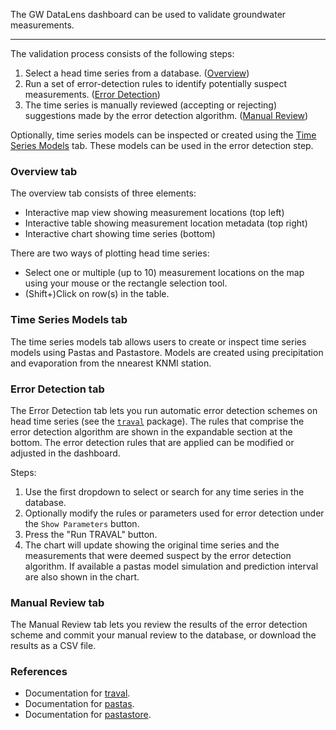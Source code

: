 The GW DataLens dashboard can be used to validate groundwater measurements.

---

The validation process consists of the following steps:

   1. Select a head time series from a database. ([Overview](#overview-tab))
   2. Run a set of error-detection rules to identify potentially suspect measurements. ([Error Detection](#error-detection-tab))
   3. The time series is manually reviewed (accepting or rejecting) suggestions made by the  error detection algorithm. ([Manual Review](#error-detection-tab))

Optionally, time series models can be inspected or created using the [Time Series Models](#time-series-models-tab) tab. These models can be used in the error detection step.

### Overview tab

The overview tab consists of three elements:

* Interactive map view showing measurement locations (top left)
* Interactive table showing measurement location metadata (top right)
* Interactive chart showing time series (bottom)

There are two ways of plotting head time series:

* Select one or multiple (up to 10) measurement locations on the map using your
     mouse or the rectangle selection tool.
* (Shift+)Click on row(s) in the table.

### Time Series Models tab

The time series models tab allows users to create or inspect time series models using
Pastas and Pastastore. Models are created using precipitation and evaporation from the
nnearest KNMI station.

### Error Detection tab

The Error Detection tab lets you run automatic error detection schemes on head time
series (see the [`traval`](https://traval.readthedocs.io) package). The rules that
comprise the error detection algorithm are shown in the expandable section at the
bottom. The error detection rules that are applied can be modified or adjusted in the
dashboard.

Steps:

   1. Use the first dropdown to select or search for any time series in the database.
   2. Optionally modify the rules or parameters used for error detection under the `Show Parameters` button.
   3. Press the "Run TRAVAL" button.
   4. The chart will update showing the original time series and the measurements that were deemed suspect by the error detection algorithm. If available a pastas model simulation and prediction interval are also shown in the chart.

### Manual Review tab

The Manual Review tab lets you review the results of the error detection scheme and
commit your manual review to the database, or download the results as a CSV file.

### References

* Documentation for [traval](https://traval.readthedocs.io/en/latest/).
* Documentation for [pastas](https://pastas.dev/).
* Documentation for [pastastore](https://pastastore.readthedocs.io/en/latest/).
